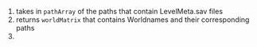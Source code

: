 1. takes in `pathArray` of the paths that contain LevelMeta.sav files
2. returns `worldMatrix` that contains Worldnames and their corresponding paths
3. 

